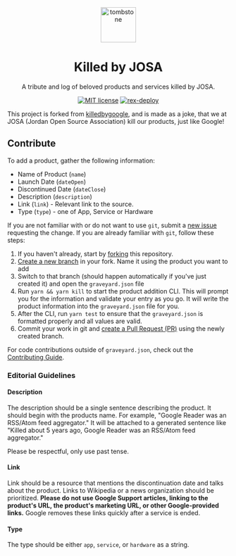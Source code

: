<div align="center">
  <img src="https://static.killedbyjosa.org/com/social/tombstone.png" alt="tombstone" style="height: 80px; width: 80px; padding: 0 20px;">
  <h1>Killed by JOSA</h1>
  <p>A tribute and log of beloved products and services killed by JOSA.</p>
</div>

<div align="center">

[![MIT license](https://img.shields.io/badge/License-MIT-blue.svg)](/LICENSE)
[![rex-deploy](https://github.com/mbaraa/killedbyjosa/actions/workflows/rex-deploy.yml/badge.svg)](https://github.com/mbaraa/killedbyjosa/actions/workflows/rex-deploy.yml)

</div>

This project is forked from [killedbygoogle](https://github.com/codyogden/killedbygoogle), and is made as a joke, that we at JOSA (Jordan Open Source Association) kill our products, just like Google!

## Contribute

To add a product, gather the following information:

- Name of Product (`name`)
- Launch Date (`dateOpen`)
- Discontinued Date (`dateClose`)
- Description (`description`)
- Link (`link`) - Relevant link to the source.
- Type (`type`) - one of App, Service or Hardware

If you are not familiar with or do not want to use `git`, submit a [new issue](https://github.com/codyogden/killedbygoogle/issues/new?template=add-an-obituary.md) requesting the change. If you are already familiar with `git`, follow these steps:

1. If you haven't already, start by [forking](https://help.github.com/en/articles/fork-a-repo) this repository.
1. [Create a new branch](https://help.github.com/en/desktop/contributing-to-projects/creating-a-branch-for-your-work) in your fork. Name it using the product you want to add
1. Switch to that branch (should happen automatically if you've just created it) and open the `graveyard.json` file
1. Run `yarn && yarn kill` to start the product addition CLI. This will prompt you for the information and validate your entry as you go. It will write the product information into the `graveyard.json` file for you.
1. After the CLI, run `yarn test` to ensure that the `graveyard.json` is formatted properly and all values are valid.
1. Commit your work in git and [create a Pull Request (PR)](https://help.github.com/en/articles/creating-a-pull-request) using the newly created branch.

For code contributions outside of `graveyard.json`, check out the [Contributing Guide](.github/CONTRIBUTING.md).

### Editorial Guidelines

#### Description

The description should be a single sentence describing the product. It should begin with the products name. For example, "Google Reader was an RSS/Atom feed aggregator." It will be attached to a generated sentence like "Killed about 5 years ago, Google Reader was an RSS/Atom feed aggregator."

Please be respectful, only use past tense.

#### Link

Link should be a resource that mentions the discontinuation date and talks about the product. Links to Wikipedia or a news organization should be prioritized. **Please do not use Google Support articles, linking to the product's URL, the product's marketing URL, or other Google-provided links.** Google removes these links quickly after a service is ended.

#### Type

The type should be either `app`, `service`, or `hardware` as a string.
